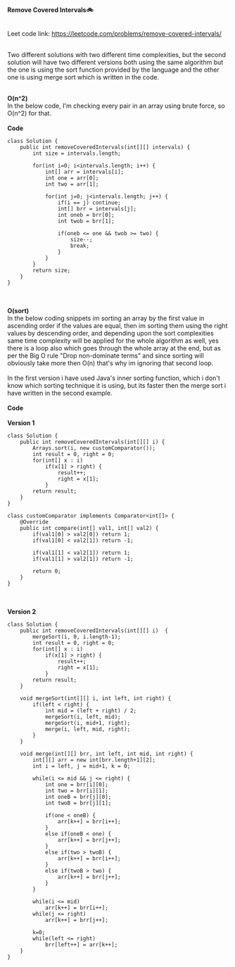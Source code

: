 **Remove Covered Intervals🚲**<br><br>

Leet code link: https://leetcode.com/problems/remove-covered-intervals/ <br><br>

Two different solutions with two different time complexities, but the second solution will have two different versions both using the same algorithm but the one is using the sort function provided by the language and the other one is using merge sort which is written in the code.  <br> <br>

**O(n^2)**<br>
In the below code, I'm checking every pair in an array using brute force, so O(n^2) for that. 
<br><br>
**Code**<br>
```
class Solution {
    public int removeCoveredIntervals(int[][] intervals) {
        int size = intervals.length;
        
        for(int i=0; i<intervals.length; i++) {
            int[] arr = intervals[i];
            int one = arr[0];
            int two = arr[1];
            
            for(int j=0; j<intervals.length; j++) {
                if(i == j) continue;
                int[] brr = intervals[j];
                int oneb = brr[0];
                int twob = brr[1];
                
                if(oneb <= one && twob >= two) {
                    size--;
                    break;
                }
            }
        }
        return size;
    }
}
```
<br><br>
**O(sort)**<br>
In the below coding snippets im sorting an array by the first value in ascending order if the values are equal, then im sorting them using the right values by descending order, and depending upon the sort complexities same time complexity will be applied for the whole algorithm as well, yes there is a loop also which goes through the whole array at the end, but as per the Big O rule "Drop non-dominate terms" and since sorting will obviously take more then O(n) that's why im ignoring that second loop. <br>
<br>
In the first version i have used Java's inner sorting function, which i don't know which sorting technique it is using, but its faster then the merge sort i have written in the second example. 
<br><br>
**Code**<br><br>
**Version 1**<br>
```
class Solution {
    public int removeCoveredIntervals(int[][] i) {
        Arrays.sort(i, new customComparator());
        int result = 0, right = 0;
        for(int[] x : i)
            if(x[1] > right) {
                result++;
                right = x[1];
            }
        return result;
    }
}

class customComparator implements Comparator<int[]> {
    @Override
    public int compare(int[] val1, int[] val2) {
        if(val1[0] > val2[0]) return 1; 
        if(val1[0] < val2[1]) return -1;
        
        if(val1[1] < val2[1]) return 1;
        if(val1[1] > val2[1]) return -1;
        
        return 0;
    }
}
```
<br><br>
**Version 2**<br>
```
class Solution {
    public int removeCoveredIntervals(int[][] i)  {
        mergeSort(i, 0, i.length-1);
        int result = 0, right = 0;
        for(int[] x : i)
            if(x[1] > right) {
                result++;
                right = x[1];
            }
        return result;
    }

    void mergeSort(int[][] i, int left, int right) {
        if(left < right) {
            int mid = (left + right) / 2;
            mergeSort(i, left, mid);
            mergeSort(i, mid+1, right);
            merge(i, left, mid, right);
        }
    }

    void merge(int[][] brr, int left, int mid, int right) {
        int[][] arr = new int[brr.length+1][2]; 
        int i = left, j = mid+1, k = 0; 
        
        while(i <= mid && j <= right) {
            int one = brr[i][0];
            int two = brr[i][1];
            int oneB = brr[j][0];
            int twoB = brr[j][1];
            
            if(one < oneB) {
                arr[k++] = brr[i++];
            }
            else if(oneB < one) {
                arr[k++] = brr[j++];
            }
            else if(two > twoB) {
                arr[k++] = brr[i++];
            } 
            else if(twoB > two) {
                arr[k++] = brr[j++];
            }
        }
        
        while(i <= mid)
            arr[k++] = brr[i++];
        while(j <= right)
            arr[k++] = brr[j++];
        
        k=0;
        while(left <= right)
            brr[left++] = arr[k++];
    }
}
```
